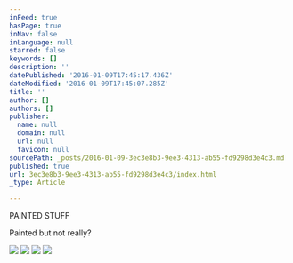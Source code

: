 ```yaml
---
inFeed: true
hasPage: true
inNav: false
inLanguage: null
starred: false
keywords: []
description: ''
datePublished: '2016-01-09T17:45:17.436Z'
dateModified: '2016-01-09T17:45:07.285Z'
title: ''
author: []
authors: []
publisher:
  name: null
  domain: null
  url: null
  favicon: null
sourcePath: _posts/2016-01-09-3ec3e8b3-9ee3-4313-ab55-fd9298d3e4c3.md
published: true
url: 3ec3e8b3-9ee3-4313-ab55-fd9298d3e4c3/index.html
_type: Article

---
```

PAINTED STUFF

Painted but not really? 

![](https://the-grid-user-content.s3-us-west-2.amazonaws.com/a58b2cc2-4678-413e-93c8-22a9624687de.jpg)
![](https://the-grid-user-content.s3-us-west-2.amazonaws.com/be2aac10-00e2-4b68-8acf-d4013c7599ff.jpg)
![](https://the-grid-user-content.s3-us-west-2.amazonaws.com/9c3eeb2a-a852-4da7-a831-d2201d8d2db2.jpg)
![](https://the-grid-user-content.s3-us-west-2.amazonaws.com/4bc85947-3287-4060-b001-6a04b3feb73e.jpg)